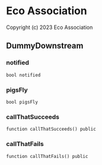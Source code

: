 # Eco Association
Copyright (c) 2023 Eco Association

## DummyDownstream

### notified

```solidity
bool notified
```

### pigsFly

```solidity
bool pigsFly
```

### callThatSucceeds

```solidity
function callThatSucceeds() public
```

### callThatFails

```solidity
function callThatFails() public
```

